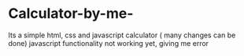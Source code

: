 # Calculator-by-me-
Its a simple html, css and javascript calculator ( many changes can be done) javascript functionality not working yet, giving me error
